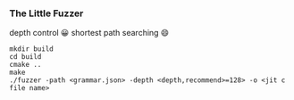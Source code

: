 ### The Little Fuzzer
depth control 😀
shortest path searching 😄

```
mkdir build
cd build
cmake ..
make
./fuzzer -path <grammar.json> -depth <depth,recommend>=128> -o <jit c file name> 
```